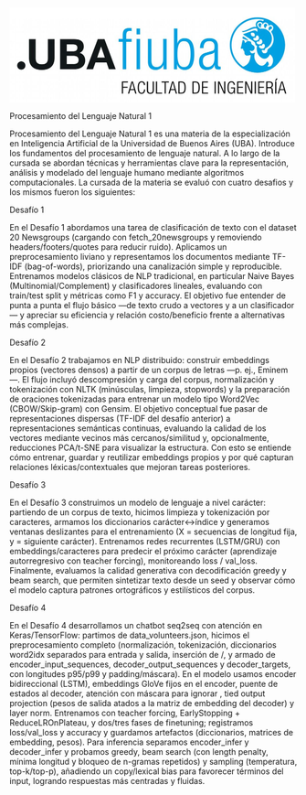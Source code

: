 <img src="https://github.com/hernancontigiani/ceia_memorias_especializacion/raw/master/Figures/logoFIUBA.jpg" width="500" align="center">

Procesamiento del Lenguaje Natural 1

Procesamiento del Lenguaje Natural 1 es una materia de la especialización en Inteligencia Artificial de la Universidad de Buenos Aires (UBA). 
Introduce los fundamentos del procesamiento de lenguaje natural. A lo largo de la cursada se abordan técnicas y herramientas clave para la representación, análisis y modelado del lenguaje humano mediante algoritmos computacionales.
La cursada de la materia se evaluó con cuatro desafios y los mismos fueron los siguientes: 

Desafío 1

En el Desafío 1 abordamos una tarea de clasificación de texto con el dataset 20 Newsgroups (cargando con fetch_20newsgroups y removiendo headers/footers/quotes para reducir ruido). Aplicamos un preprocesamiento liviano y representamos los documentos mediante TF-IDF (bag-of-words), priorizando una canalización simple y reproducible. Entrenamos modelos clásicos de NLP tradicional, en particular Naive Bayes (Multinomial/Complement) y clasificadores lineales, evaluando con train/test split y métricas como F1 y accuracy. El objetivo fue entender de punta a punta el flujo básico —de texto crudo a vectores y a un clasificador— y apreciar su eficiencia y relación costo/beneficio frente a alternativas más complejas.

Desafío 2

En el Desafío 2 trabajamos en NLP distribuido: construir embeddings propios (vectores densos) a partir de un corpus de letras —p. ej., Eminem—. El flujo incluyó descompresión y carga del corpus, normalización y tokenización con NLTK (minúsculas, limpieza, stopwords) y la preparación de oraciones tokenizadas para entrenar un modelo tipo Word2Vec (CBOW/Skip-gram) con Gensim. El objetivo conceptual fue pasar de representaciones dispersas (TF-IDF del desafío anterior) a representaciones semánticas continuas, evaluando la calidad de los vectores mediante vecinos más cercanos/similitud y, opcionalmente, reducciones PCA/t-SNE para visualizar la estructura. Con esto se entiende cómo entrenar, guardar y reutilizar embeddings propios y por qué capturan relaciones léxicas/contextuales que mejoran tareas posteriores.

Desafío 3

En el Desafío 3 construimos un modelo de lenguaje a nivel carácter: partiendo de un corpus de texto, hicimos limpieza y tokenización por caracteres, armamos los diccionarios carácter↔índice y generamos ventanas deslizantes para el entrenamiento (X = secuencias de longitud fija, y = siguiente carácter). Entrenamos redes recurrentes (LSTM/GRU) con embeddings/caracteres para predecir el próximo carácter (aprendizaje autorregresivo con teacher forcing), monitoreando loss / val_loss. Finalmente, evaluamos la calidad generativa con decodificación greedy y beam search, que permiten sintetizar texto desde un seed y observar cómo el modelo captura patrones ortográficos y estilísticos del corpus.

Desafío 4

En el Desafío 4 desarrollamos un chatbot seq2seq con atención en Keras/TensorFlow: partimos de data_volunteers.json, hicimos el preprocesamiento completo (normalización, tokenización, diccionarios word2idx separados para entrada y salida, inserción de <sos>/<eos>, y armado de encoder_input_sequences, decoder_output_sequences y decoder_targets, con longitudes p95/p99 y padding/máscara). En el modelo usamos encoder bidireccional (LSTM), embeddings GloVe fijos en el encoder, puente de estados al decoder, atención con máscara para ignorar <pad>, tied output projection (pesos de salida atados a la matriz de embedding del decoder) y layer norm. Entrenamos con teacher forcing, EarlyStopping + ReduceLROnPlateau, y dos/tres fases de finetuning; registramos loss/val_loss y accuracy y guardamos artefactos (diccionarios, matrices de embedding, pesos). Para inferencia separamos encoder_infer y decoder_infer y probamos greedy, beam search (con length penalty, mínima longitud y bloqueo de n-gramas repetidos) y sampling (temperatura, top-k/top-p), añadiendo un copy/lexical bias para favorecer términos del input, logrando respuestas más centradas y fluidas.
